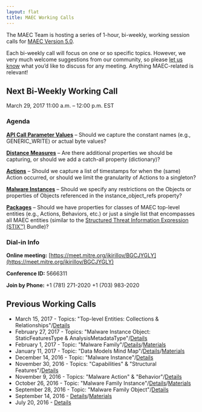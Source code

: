 ```yaml
---
layout: flat
title: MAEC Working Calls
---
```


The MAEC Team is hosting a series of 1-hour, bi-weekly, working session calls for [MAEC Version 5.0](http://maecproject.github.io/documentation/roadmap/). 

Each bi-weekly call will focus on one or so specific topics. However, we very much welcome suggestions from our community, so please [let us know](maec@mitre.org) what you’d like to discuss for any meeting. Anything MAEC-related is relevant! 

## Next Bi-Weekly Working Call

March 29, 2017
11:00 a.m. – 12:00 p.m. EST

### Agenda

**[API Call Parameter Values](https://docs.google.com/document/d/1cnjjZAPHITFjo_8xGVBo1mX9Qvo7pN-YJ4pRZwdsuL0/edit#heading=h.bgw48ww0jje1)** – Should we capture the constant names (e.g., GENERIC_WRITE) or actual byte values?

**[Distance Measures](https://docs.google.com/document/d/1cnjjZAPHITFjo_8xGVBo1mX9Qvo7pN-YJ4pRZwdsuL0/edit#heading=h.e9yw7k904di4)** – Are there additional properties we should be capturing, or should we add a catch-all property (dictionary)?

**[Actions](https://docs.google.com/document/d/1cnjjZAPHITFjo_8xGVBo1mX9Qvo7pN-YJ4pRZwdsuL0/edit#heading=h.yn04yetlim3i)** – Should we capture a list of timestamps for when the (same) Action occurred, or should we limit the granularity of Actions to a singleton?

**[Malware Instances](https://docs.google.com/document/d/1cnjjZAPHITFjo_8xGVBo1mX9Qvo7pN-YJ4pRZwdsuL0/edit#heading=h.5ob769orcztq)** – Should we specify any restrictions on the Objects or properties of Objects referenced in the instance_object_refs property?

**[Packages](https://docs.google.com/document/d/1cnjjZAPHITFjo_8xGVBo1mX9Qvo7pN-YJ4pRZwdsuL0/edit#heading=h.efuhzu24o2t3)** – Should we have properties for classes of MAEC top-level entities (e.g., Actions, Behaviors, etc.) or just a single list that encompasses all MAEC entities (similar to the [Structured Threat Information Expression (STIX™)](https://oasis-open.github.io/cti-documentation/stix/about) Bundle)?

    
### Dial-in Info

**Online meeting:**  [https://meet.mitre.org/ikirillov/BGCJYGLY](https://meet.mitre.org/ikirillov/BGCJYGLY) 

**Conference ID:**   5666311              

**Join by Phone:** 
+1 (781) 271-2020 
+1 (703) 983-2020 
 
## Previous Working Calls
* March 15, 2017 - Topics: "Top-level Entities: Collections & Relationships"/[Details](http://making-security-measurable.1364806.n2.nabble.com/MAEC-March-15-Working-Call-Agenda-tc7589496.html)
* February 27, 2017 - Topics: "Malware Instance Object: StaticFeaturesType & AnalysisMetadataType"/[Details](http://making-security-measurable.1364806.n2.nabble.com/MAEC-February-22nd-Working-Call-Agenda-tc7589493.html)
* February 1, 2017 - Topic: "Malware Family"/[Details](http://making-security-measurable.1364806.n2.nabble.com/MAEC-February-1st-Working-Call-Agenda-tc7589491.html)/[Materials](https://docs.google.com/document/d/1cnjjZAPHITFjo_8xGVBo1mX9Qvo7pN-YJ4pRZwdsuL0/edit#heading=h.t34bpqvzayl8)
* January 11, 2017 - Topic: "Data Models Mind Map"/[Details](http://making-security-measurable.1364806.n2.nabble.com/MAEC-January-11-Working-Call-Agenda-tc7589487.html)/[Materials](https://docs.google.com/document/d/1cnjjZAPHITFjo_8xGVBo1mX9Qvo7pN-YJ4pRZwdsuL0/edit#heading=h.5ob769orcztq)
* December 14, 2016 - Topic: "Malware Instance"/[Details](http://making-security-measurable.1364806.n2.nabble.com/MAEC-December-14-Working-Session-Agenda-tc7589477.html)
* November 30, 2016 - Topics: "Capabilities" & "Structural Features"/[Details](http://making-security-measurable.1364806.n2.nabble.com/MAEC-November-30-Working-Call-Agenda-tc7589470.html)
* November 9, 2016 - Topics: "Malware Action" & "Behavior"/[Details](http://stixproject.tumblr.com/post/152866156897/maec-50-working-call-on-november-9-to-focus-on)
* October 26, 2016 - Topic: "Malware Family Instance"/[Details](http://stixproject.tumblr.com/post/152250179367/maec-50-working-call-on-october-26-to-focus-on)/[Materials](http://making-security-measurable.1364806.n2.nabble.com/MAEC-MAEC-5-0-JSON-Examples-tc7589463.html)
* September 28, 2016 - Topic: "Malware Family Object"/[Details](http://stixproject.tumblr.com/post/150968749062/maec-50-working-call-on-september-28-to-focus-on)
* September 14, 2016 - [Details](http://stixproject.tumblr.com/post/150092860697/call-details-final-agenda-for-2nd-maec-50)/[Materials](http://making-security-measurable.1364806.n2.nabble.com/Re-MAEC-MAEC-5-0-Working-Session-td7589436.html#a7589449)
* July 20, 2016 - [Details](http://stixproject.tumblr.com/post/147458851807/call-details-final-agenda-for-maec-50-working)

